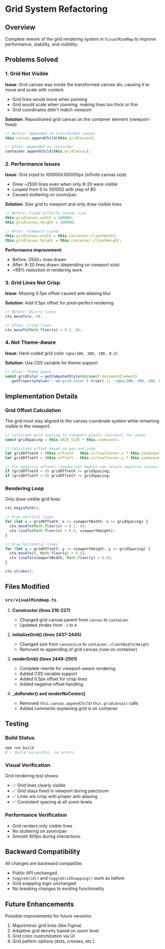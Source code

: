 # Grid System Refactoring

## Overview
Complete rework of the grid rendering system in `VisualMindMap` to improve performance, stability, and visibility.

## Problems Solved

### 1. Grid Not Visible
**Issue**: Grid canvas was inside the transformed canvas div, causing it to move and scale with content.
- Grid lines would move when panning
- Grid would scale when zooming, making lines too thick or thin
- Grid coordinates didn't match viewport

**Solution**: Repositioned grid canvas on the container element (viewport-fixed)
```typescript
// Before: Appended to transformed canvas
this.canvas.appendChild(this.gridCanvas);

// After: Appended to container
container.appendChild(this.gridCanvas);
```

### 2. Performance Issues
**Issue**: Grid sized to 100000x100000px (infinite canvas size)
- Drew ~2500 lines even when only 8-20 were visible
- Looped from 0 to 100000 with step of 80
- Caused stuttering on zoom/pan

**Solution**: Size grid to viewport and only draw visible lines
```typescript
// Before: Fixed infinite canvas size
this.gridCanvas.width = 100000;
this.gridCanvas.height = 100000;

// After: Viewport-sized
this.gridCanvas.width = this.container.clientWidth;
this.gridCanvas.height = this.container.clientHeight;
```

**Performance improvement**:
- Before: 2500+ lines drawn
- After: 8-20 lines drawn (depending on viewport size)
- ~99% reduction in rendering work

### 3. Grid Lines Not Crisp
**Issue**: Missing 0.5px offset caused anti-aliasing blur

**Solution**: Add 0.5px offset for pixel-perfect rendering
```typescript
// Before: Blurry lines
ctx.moveTo(x, 0);

// After: Crisp lines
ctx.moveTo(Math.floor(x) + 0.5, 0);
```

### 4. Not Theme-Aware
**Issue**: Hard-coded grid color `rgba(100, 100, 100, 0.3)`

**Solution**: Use CSS variable for theme support
```typescript
// After: Theme-aware
const gridColor = getComputedStyle(document.documentElement)
  .getPropertyValue('--mm-grid-color').trim() || 'rgba(200, 200, 200, 0.3)';
```

## Implementation Details

### Grid Offset Calculation
The grid must stay aligned to the canvas coordinate system while remaining visible in the viewport.

```typescript
// Calculate grid spacing in viewport pixels (accounts for zoom)
const gridSpacing = this.GRID_SIZE * this.zoomLevel;

// Calculate offset based on pan and zoom
let gridOffsetX = (this.offsetX - this.virtualCenter.x * this.zoomLevel) % gridSpacing;
let gridOffsetY = (this.offsetY - this.virtualCenter.y * this.zoomLevel) % gridSpacing;

// Fix negative offsets (JavaScript modulo can return negative values)
if (gridOffsetX < 0) gridOffsetX += gridSpacing;
if (gridOffsetY < 0) gridOffsetY += gridSpacing;
```

### Rendering Loop
Only draw visible grid lines:

```typescript
ctx.beginPath();

// Draw vertical lines
for (let x = gridOffsetX; x <= viewportWidth; x += gridSpacing) {
  ctx.moveTo(Math.floor(x) + 0.5, 0);
  ctx.lineTo(Math.floor(x) + 0.5, viewportHeight);
}

// Draw horizontal lines
for (let y = gridOffsetY; y <= viewportHeight; y += gridSpacing) {
  ctx.moveTo(0, Math.floor(y) + 0.5);
  ctx.lineTo(viewportWidth, Math.floor(y) + 0.5);
}

ctx.stroke();
```

## Files Modified

### `src/visualMindmap.ts`

1. **Constructor (lines 216-227)**
   - Changed grid canvas parent from `canvas` to `container`
   - Updated zIndex from `-1` to `0`

2. **initializeGrid() (lines 2437-2445)**
   - Changed size from `canvasSize` to `container.clientWidth/Height`
   - Removed re-appending of grid canvas (now on container)

3. **renderGrid() (lines 2449-2501)**
   - Complete rewrite for viewport-aware rendering
   - Added CSS variable support
   - Added 0.5px offset for crisp lines
   - Added negative offset handling

4. **_doRender() and renderNoCenter()**
   - Removed `this.canvas.appendChild(this.gridCanvas)` calls
   - Added comments explaining grid is on container

## Testing

### Build Status
```bash
npm run build
# ✅ Build successful, no errors
```

### Visual Verification
Grid rendering test shows:
- ✅ Grid lines clearly visible
- ✅ Grid stays fixed in viewport during pan/zoom
- ✅ Lines are crisp with proper anti-aliasing
- ✅ Consistent spacing at all zoom levels

### Performance Verification
- Grid renders only visible lines
- No stuttering on zoom/pan
- Smooth 60fps during interactions

## Backward Compatibility

All changes are backward compatible:
- Public API unchanged
- `toggleGrid()` and `toggleGridSnapping()` work as before
- Grid snapping logic unchanged
- No breaking changes to existing functionality

## Future Enhancements

Possible improvements for future versions:
1. Major/minor grid lines (like Figma)
2. Adaptive grid density based on zoom level
3. Grid color customization via UI
4. Grid pattern options (dots, crosses, etc.)
